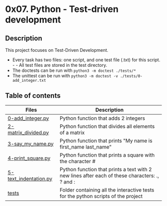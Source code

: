 # 0x07. Python - Test-driven development

## Description
This project focuses on Test-Driven Development.
- Every task has two files: one script, and one test file (.txt) for this script. - - All test files are stored in the test directory.
- The doctests can be run with ```python3 -m doctest ./tests/*```
- The unittest can be run with ```python3 -m doctest -v ./tests/0-add_integer.txt ```

## Table of contents

Files | Description
----- | -----------
[0-add_integer.py](./0-add_integer.py) | Python function that adds 2 integers
[2-matrix_divided.py](./2-matrix_divided.py) | Python function that divides all elements of a matrix
[3-say_my_name.py](./3-say_my_name.py) | Python function that prints "My name is first_name last_name"
[4-print_square.py](./4-print_square.py) | Python function that prints a square with the character #
[5-text_indentation.py](./5-text_indentation.py) | Python function that prints a text with 2 new lines after each of these characters: ., ? and :
[tests](./tests) | Folder containing all the interactive tests for the python scripts of the project
